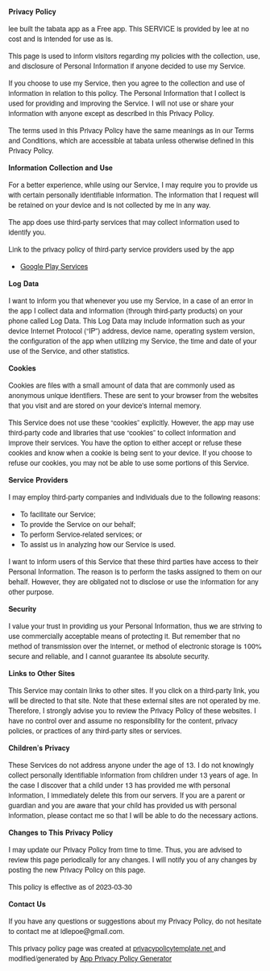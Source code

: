<!DOCTYPE html>    <html>    <head>      <meta charset='utf-8'>      <meta name='viewport' content='width=device-width'>      <title>Privacy Policy</title>      <style> body { font-family: 'Helvetica Neue', Helvetica, Arial, sans-serif; padding:1em; } </style>    </head>    <body>    <strong>Privacy Policy</strong> <p>                  lee built the tabata app as                  a Free app. This SERVICE is provided by                  lee at no cost and is intended for use as                  is.                </p> <p>                  This page is used to inform visitors regarding my                  policies with the collection, use, and disclosure of Personal                  Information if anyone decided to use my Service.                </p> <p>                  If you choose to use my Service, then you agree to                  the collection and use of information in relation to this                  policy. The Personal Information that I collect is                  used for providing and improving the Service. I will not use or share your information with                  anyone except as described in this Privacy Policy.                </p> <p>                  The terms used in this Privacy Policy have the same meanings                  as in our Terms and Conditions, which are accessible at                  tabata unless otherwise defined in this Privacy Policy.                </p> <p><strong>Information Collection and Use</strong></p> <p>                  For a better experience, while using our Service, I                  may require you to provide us with certain personally                  identifiable information. The information that                  I request will be retained on your device and is not collected by me in any way.                </p> <div><p>                    The app does use third-party services that may collect                    information used to identify you.                  </p> <p>                    Link to the privacy policy of third-party service providers used                    by the app                  </p> <ul><li><a href='https://www.google.com/policies/privacy/' target='_blank' rel='noopener noreferrer'>Google Play Services</a></li><!----><!----><!----><!----><!----><!----><!----><!----><!----><!----><!----><!----><!----><!----><!----><!----><!----><!----><!----><!----><!----><!----><!----><!----><!----><!----><!----></ul></div> <p><strong>Log Data</strong></p> <p>                  I want to inform you that whenever you                  use my Service, in a case of an error in the app                  I collect data and information (through third-party                  products) on your phone called Log Data. This Log Data may                  include information such as your device Internet Protocol                  (“IP”) address, device name, operating system version, the                  configuration of the app when utilizing my Service,                  the time and date of your use of the Service, and other                  statistics.                </p> <p><strong>Cookies</strong></p> <p>                  Cookies are files with a small amount of data that are                  commonly used as anonymous unique identifiers. These are sent                  to your browser from the websites that you visit and are                  stored on your device's internal memory.                </p> <p>                  This Service does not use these “cookies” explicitly. However,                  the app may use third-party code and libraries that use                  “cookies” to collect information and improve their services.                  You have the option to either accept or refuse these cookies                  and know when a cookie is being sent to your device. If you                  choose to refuse our cookies, you may not be able to use some                  portions of this Service.                </p> <p><strong>Service Providers</strong></p> <p>                  I may employ third-party companies and                  individuals due to the following reasons:                </p> <ul><li>To facilitate our Service;</li> <li>To provide the Service on our behalf;</li> <li>To perform Service-related services; or</li> <li>To assist us in analyzing how our Service is used.</li></ul> <p>                  I want to inform users of this Service                  that these third parties have access to their Personal                  Information. The reason is to perform the tasks assigned to                  them on our behalf. However, they are obligated not to                  disclose or use the information for any other purpose.                </p> <p><strong>Security</strong></p> <p>                  I value your trust in providing us your                  Personal Information, thus we are striving to use commercially                  acceptable means of protecting it. But remember that no method                  of transmission over the internet, or method of electronic                  storage is 100% secure and reliable, and I cannot                  guarantee its absolute security.                </p> <p><strong>Links to Other Sites</strong></p> <p>                  This Service may contain links to other sites. If you click on                  a third-party link, you will be directed to that site. Note                  that these external sites are not operated by me.                  Therefore, I strongly advise you to review the                  Privacy Policy of these websites. I have                  no control over and assume no responsibility for the content,                  privacy policies, or practices of any third-party sites or                  services.                </p> <p><strong>Children’s Privacy</strong></p> <div><p>                    These Services do not address anyone under the age of 13.                    I do not knowingly collect personally                    identifiable information from children under 13 years of age. In the case                    I discover that a child under 13 has provided                    me with personal information, I immediately                    delete this from our servers. If you are a parent or guardian                    and you are aware that your child has provided us with                    personal information, please contact me so that                    I will be able to do the necessary actions.                  </p></div> <!----> <p><strong>Changes to This Privacy Policy</strong></p> <p>                  I may update our Privacy Policy from                  time to time. Thus, you are advised to review this page                  periodically for any changes. I will                  notify you of any changes by posting the new Privacy Policy on                  this page.                </p> <p>This policy is effective as of 2023-03-30</p> <p><strong>Contact Us</strong></p> <p>                  If you have any questions or suggestions about my                  Privacy Policy, do not hesitate to contact me at idlepoe@gmail.com.                </p> <p>This privacy policy page was created at <a href='https://privacypolicytemplate.net' target='_blank' rel='noopener noreferrer'>privacypolicytemplate.net </a>and modified/generated by <a href='https://app-privacy-policy-generator.nisrulz.com/' target='_blank' rel='noopener noreferrer'>App Privacy Policy Generator</a></p>    </body>    </html>      
